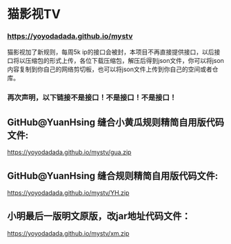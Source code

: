 # 猫影视TV

### https://yoyodadada.github.io/mystv

猫影视加了新规则，每周5k ip的接口会被封，本项目不再直接提供接口，以后接口将以压缩包的形式上传，各位下载压缩包，解压后得到json文件，你可以将json内容复制到你自己的网络剪切板，也可以将json文件上传到你自己的空间或者仓库。

### 再次声明，以下链接不是接口！不是接口！不是接口！

## GitHub@YuanHsing 缝合小黄瓜规则精简自用版代码文件:

https://yoyodadada.github.io/mystv/gua.zip

## GitHub@YuanHsing 缝合规则精简自用版代码文件:

https://yoyodadada.github.io/mystv/YH.zip

## 小明最后一版明文原版，改jar地址代码文件：

https://yoyodadada.github.io/mystv/xm.zip
